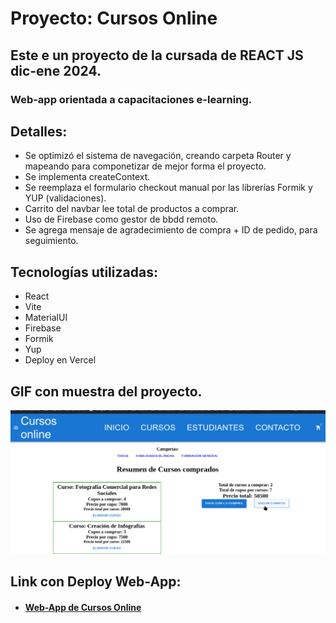 # Proyecto: Cursos Online

## Este e un proyecto de la cursada de REACT JS dic-ene 2024.

### Web-app orientada a capacitaciones e-learning.

## Detalles:

- Se optimizó el sistema de navegación, creando carpeta Router y mapeando para componetizar de mejor forma el proyecto.
- Se implementa createContext.
- Se reemplaza el formulario checkout manual por las librerías Formik y YUP (validaciones).
- Carrito del navbar lee total de productos a comprar.
- Uso de Firebase como gestor de bbdd remoto.
- Se agrega mensaje de agradecimiento de compra + ID de pedido, para seguimiento.

## Tecnologías utilizadas:

- React
- Vite
- MaterialUI
- Firebase
- Formik
- Yup
- Deploy en Vercel

## GIF con muestra del proyecto.

[![Entrega Final (GIF)](https://raw.githubusercontent.com/santoleal/cursosOnline-REACTproject/main/public/tercera_Entrega_Final_REACT.gif "Entrega Final (GIF)")](httphttps://raw.githubusercontent.com/santoleal/cursosOnline-REACTproject/main/public/tercera_Entrega_Final_REACT.gif:// "Entrega Final (GIF)")

## Link con Deploy Web-App:

- #### [Web-App de Cursos Online](https://cursos-online-reac-tproject.vercel.app)
